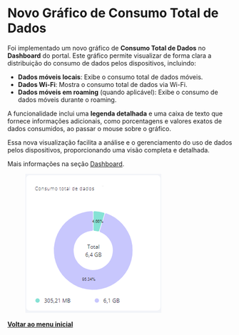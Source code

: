 # Novo Gráfico de Consumo Total de Dados

Foi implementado um novo gráfico de **Consumo Total de Dados** no **Dashboard** do portal. Este gráfico permite visualizar de forma clara a distribuição do consumo de dados pelos dispositivos, incluindo:

* **Dados móveis locais**: Exibe o consumo total de dados móveis.
* **Dados Wi-Fi**: Mostra o consumo total de dados via Wi-Fi.
* **Dados móveis em roaming** (quando aplicável): Exibe o consumo de dados móveis durante o roaming.

A funcionalidade inclui uma **legenda detalhada** e uma caixa de texto que fornece informações adicionais, como porcentagens e valores exatos de dados consumidos, ao passar o mouse sobre o gráfico.

Essa nova visualização facilita a análise e o gerenciamento do uso de dados pelos dispositivos, proporcionando uma visão completa e detalhada.

Mais informações na seção [Dashboard](../../portal/dashboard.md).

<figure><img src="../../../.gitbook/assets/image (268).png" alt=""><figcaption></figcaption></figure>

[**Voltar ao menu inicial**](./)
